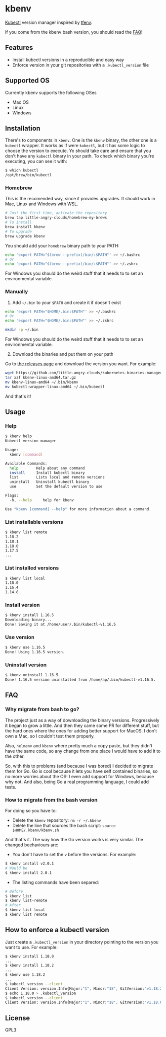 # kbenv
[Kubectl](https://kubernetes.io/docs/tasks/tools/install-kubectl/) version
manager inspired by [tfenv](https://github.com/tfutils/tfenv/).

If you come from the kbenv bash version, you should read the [FAQ](#how-to-migrate-from-the-bash-version)!

## Features

- Install kubectl versions in a reproducible and easy way
- Enforce version in your git repositories with a `.kubectl_version` file

## Supported OS

Currently kbenv supports the following OSes
- Mac OS
- Linux
- Windows

## Installation

There's to components in `kbenv`. One is the `kbenv` binary, the other one
is a `kubectl` wrapper. It works as if were `kubectl`, but it has some logic to choose
the version to execute. Yo should take care and ensure that you don't have any
`kubectl` binary in your path. To check which binary you're executing, you can see
it with:

``` bash
$ which kubectl
/opt/brew/bin/kubectl
```

### Homebrew

This is the recomended way, since it provides upgrades. It should work in Mac,
Linux and Windows with WSL.

``` bash
# Just the first time, activate the repository
brew tap little-angry-clouds/homebrew-my-brews
# To install
brew install kbenv
# To upgrade
brew upgrade kbenv
```

You should add your `homebrew` binary path to your PATH:

``` bash
echo 'export PATH="$(brew --prefix)/bin/:$PATH"' >> ~/.bashrc
# Or
echo 'export PATH="$(brew --prefix)/bin/:$PATH"' >> ~/.zshrc
```

For Windows you should do the weird stuff that it needs to to set an environmental variable.

### Manually

1. Add `~/.bin` to your `$PATH` and create it if doesn't exist

```bash
echo 'export PATH="$HOME/.bin:$PATH"' >> ~/.bashrc
# Or
echo 'export PATH="$HOME/.bin:$PATH"' >> ~/.zshrc

mkdir -p ~/.bin
```

For Windows you should do the weird stuff that it needs to to set an environmental variable.

2. Download the binaries and put them on your path

Go to [the releases
page](https://github.com/little-angry-clouds/kubernetes-binaries-managers/releases)
and download the version you want. For example:

```bash
wget https://github.com/little-angry-clouds/kubernetes-binaries-managers/releases/download/0.0.4/kbenv-linux-amd64.tar.gz
tar xzf kbenv-linux-amd64.tar.gz
mv kbenv-linux-amd64 ~/.bin/kbenv
mv kubectl-wrapper-linux-amd64 ~/.bin/kubectl
```

And that's it!

## Usage
### Help

``` bash
$ kbenv help
Kubectl version manager

Usage:
  kbenv [command]

Available Commands:
  help        Help about any command
  install     Install kubectl binary
  list        Lists local and remote versions
  uninstall   Uninstall kubectl binary
  use         Set the default version to use

Flags:
  -h, --help     help for kbenv

Use "kbenv [command] --help" for more information about a command.
```

### List installable versions

```bash
$ kbenv list remote
1.18.2
1.18.1
1.18.0
1.17.5
...
```

### List installed versions

```bash
$ kbenv list local
1.18.0
1.16.4
1.14.8
```

### Install version

```bash
$ kbenv install 1.16.5
Downloading binary...
Done! Saving it at /home/user/.bin/kubectl-v1.16.5
```

### Use version

```bash
$ kbenv use 1.16.5
Done! Using 1.16.5 version.
```

### Uninstall version

```bash
$ kbenv uninstall 1.16.5
Done! 1.16.5 version uninstalled from /home/ap/.bin/kubectl-v1.16.5.
```

## FAQ
### Why migrate from bash to go?
The project just as a way of downloading the binary versions. Progressively it
began to grow a little. And then they came some PR for different stuff, but the
hard ones where the ones for adding better support for MacOS. I don't own a Mac,
so I couldn't test them properly.

Also, `helmenv` and `kbenv` where pretty much a copy paste, but they didn't have
the same code, so any change from one place I would have to add it to the other.

So, with this to problems (and because I was bored) I decided to migrate them
for Go. Go is cool because it lets you have self contained binaries, so no more
worries about the OS! I even add support for Windows, because why not. And also,
being Go a real programming language, I could add tests.

### How to migrate from the bash version
For doing so you have to:
- Delete the `kbenv` repository: `rm -r ~/.kbenv`
- Delete the line that sources the bash script: `source $HOME/.kbenv/kbenv.sh`

And that's it. The way how the Go version works is very similar. The changed
beehaviours are:

- You don't have to set the `v` before the versions. For example:

``` bash
$ kbenv install v2.0.1
# Would be
$ kbenv install 2.0.1
```

- The listing commands have been separed:

``` bash
# Before
$ kbenv list
$ kbenv list-remote
# After
$ kbenv list local
$ kbenv list remote
```

## How to enforce a kubectl version
Just create a `.kubectl_version` in your directory pointing to the version you want
to use. For example:

``` bash
$ kbenv install 1.18.0
...
$ kbenv install 1.18.2
...
$ kbenv use 1.18.2
...
$ kubectl version --client
Client Version: version.Info{Major:"1", Minor:"18", GitVersion:"v1.18.2", GitCommit:"52c56ce7a8272c798dbc29846288d7cd9fbae032", GitTreeState:"clean", BuildDate:"2020-04-16T11:56:40Z", GoVersion:"go1.13.9", Compiler:"gc", Platform:"linux/amd64"}
$ echo 1.18.0 > .kubectl_version
$ kubectl version --client
Client Version: version.Info{Major:"1", Minor:"18", GitVersion:"v1.18.0", GitCommit:"9e991415386e4cf155a24b1da15becaa390438d8", GitTreeState:"clean", BuildDate:"2020-03-25T14:58:59Z", GoVersion:"go1.13.8", Compiler:"gc", Platform:"linux/amd64"}
```

## License
GPL3
